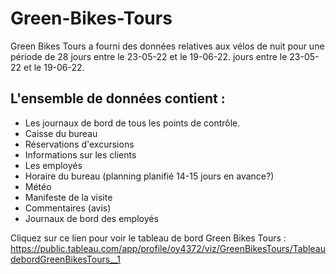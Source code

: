 # Green-Bikes-Tours

Green Bikes Tours a fourni des données relatives aux vélos de nuit pour une période de 28 jours entre le 23-05-22 et le 19-06-22.
jours entre le 23-05-22 et le 19-06-22.

## L'ensemble de données contient :
- Les journaux de bord de tous les points de contrôle. 
- Caisse du bureau
- Réservations d'excursions 
- Informations sur les clients
- Les employés 
- Horaire du bureau (planning planifié 14-15 jours en avance?)
- Météo
- Manifeste de la visite 
- Commentaires (avis)
- Journaux de bord des employés

Cliquez sur ce lien pour voir le tableau de bord Green Bikes Tours : https://public.tableau.com/app/profile/oy4372/viz/GreenBikesTours/TableaudebordGreenBikesTours__1
